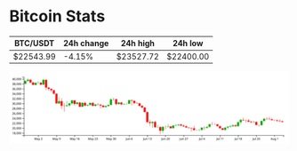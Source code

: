 # Bitcoin Stats

BTC/USDT|24h change|24h high|24h low|
|---|---|---|---|
|$22543.99|-4.15%|$23527.72|$22400.00|

<img src="./chart.svg">
